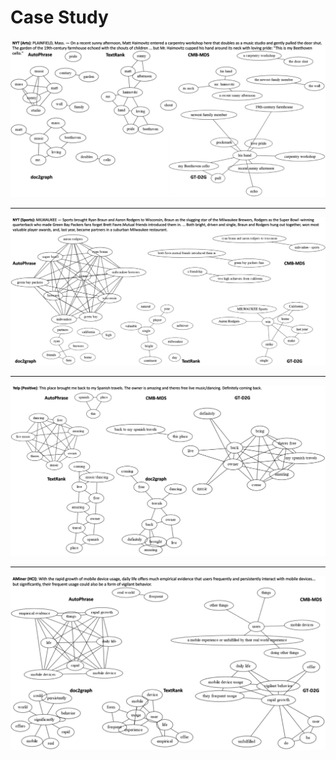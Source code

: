 # Case Study

![NYT1](NYT1.png)

-------------------

![NYT2](NYT2.png)

-------------------

![YELP1](YELP1.png)

-------------------

![DBLP1](DBLP1.png)
